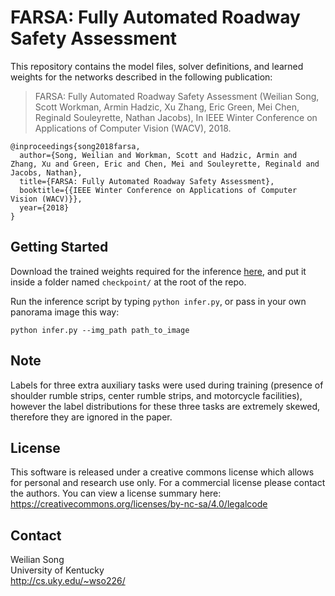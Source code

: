 # FARSA: Fully Automated Roadway Safety Assessment
This repository contains the model files, solver definitions, and
learned weights for the networks described in the following
publication:

> FARSA: Fully Automated Roadway Safety Assessment (Weilian Song, Scott Workman, Armin Hadzic, Xu Zhang, Eric Green, Mei Chen, Reginald Souleyrette, Nathan Jacobs),
> In IEEE Winter Conference on Applications of Computer Vision (WACV), 2018.
```
@inproceedings{song2018farsa,
  author={Song, Weilian and Workman, Scott and Hadzic, Armin and Zhang, Xu and Green, Eric and Chen, Mei and Souleyrette, Reginald and Jacobs, Nathan},
  title={FARSA: Fully Automated Roadway Safety Assessment},
  booktitle={{IEEE Winter Conference on Applications of Computer Vision (WACV)}},
  year={2018}
}
```
## Getting Started
Download the trained weights required for the inference [here](), and put it inside a 
folder named `checkpoint/` at the root of the repo.

Run the inference script by typing `python infer.py`, or pass in your own panorama image this way:

```python infer.py --img_path path_to_image```

## Note
Labels for three extra  auxiliary tasks were used during training
(presence of shoulder rumble strips, center rumble strips, and motorcycle facilities),
however the label distributions for these
three tasks are extremely skewed, therefore they are ignored in the paper.

## License
This software is released under a creative commons license which 
allows for personal and research use only. For a commercial license
please contact the authors. You can view a license summary here:
https://creativecommons.org/licenses/by-nc-sa/4.0/legalcode

## Contact
Weilian Song  
University of Kentucky  
http://cs.uky.edu/~wso226/
